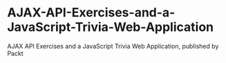 # AJAX-API-Exercises-and-a-JavaScript-Trivia-Web-Application
AJAX API Exercises and a JavaScript Trivia Web Application, published by Packt
